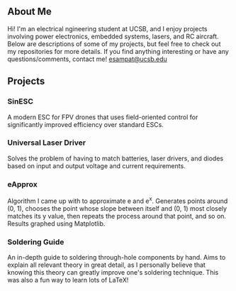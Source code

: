 ## About Me
Hi! I'm an electrical ngineering student at UCSB, and I enjoy projects involving power electronics, embedded systems, lasers, and RC aircraft. Below are descriptions of some of my projects, but feel free to check out my repositories for more details. If you find anything interesting or have any questions/comments, contact me! esampat@ucsb.edu

## Projects

### SinESC
A modern ESC for FPV drones that uses field-oriented control for significantly improved efficiency over standard ESCs.

### Universal Laser Driver
Solves the problem of having to match batteries, laser drivers, and diodes based on input and output voltage and current requirements.

### eApprox
Algorithm I came up with to approximate e and e<sup>x</sup>. Generates points around (0, 1), chooses the point whose slope between itself and (0, 1) most closely matches its y value, then repeats the process around that point, and so on. Results graphed using Matplotlib.

### Soldering Guide
An in-depth guide to soldering through-hole components by hand. Aims to explain all relevant theory in great detail, as I personally believe that knowing this theory can greatly improve one's soldering technique. This was also a fun way to learn lots of LaTeX!

